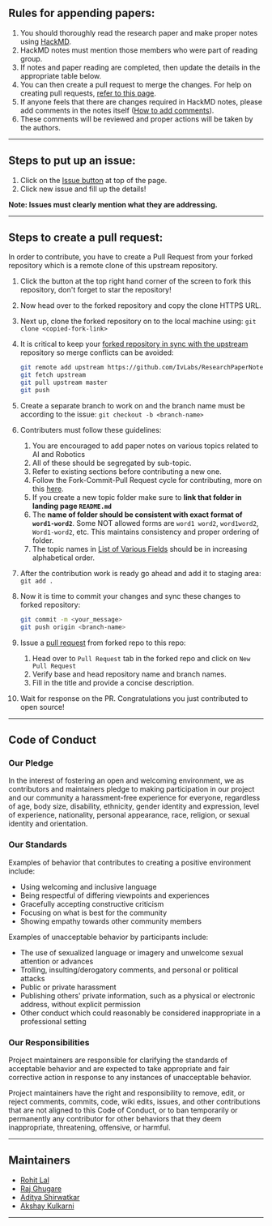 ## Rules for appending papers:

1. You should thoroughly read the research paper and make proper notes using [HackMD](https://hackmd.io/).
2. HackMD notes must mention those members who were part of reading group.
3. If notes and paper reading are completed, then update the details in the appropriate table below.
4. You can then create a pull request to merge the changes. For help on creating pull requests, [refer to this page](https://github.com/IvLabs/resources/tree/master/software).
5. If anyone feels that there are changes required in HackMD notes, please add comments in the notes itself ([How to add comments](https://hackmd.io/s/how-to-use-comments)).
6. These comments will be reviewed and proper actions will be taken by the authors.

____

## Steps to put up an issue:

1. Click on the [Issue button](https://github.com/IvLabs/ResearchPaperNotes/issues) at top of the page.
2. Click new issue and fill up the details!

**Note: Issues must clearly mention what they are addressing.**

____

## Steps to create a pull request:

In order to contribute, you have to create a Pull Request from your forked repository which is a remote clone of this upstream repository. 

1. Click the button at the top right hand corner of the screen to fork this repository, don't forget to star the repository!

2. Now head over to the forked repository and copy the clone HTTPS URL.

3. Next up, clone the forked repository on to the local machine using: `git clone <copied-fork-link>`

4. It is critical to keep your [forked repository in sync with the upstream](https://www.freecodecamp.org/news/how-to-sync-your-fork-with-the-original-git-repository/) repository so merge conflicts can be avoided: 

   ```sh
   git remote add upstream https://github.com/IvLabs/ResearchPaperNotes.git
   git fetch upstream
   git pull upstream master
   git push
   ```

5. Create a separate branch to work on and the branch name must be according to the issue: `git checkout -b <branch-name>`

6. Contributers must follow these guidelines:

   1. You are encouraged to add paper notes on various topics related to AI and Robotics
   2. All of these should be segregated by sub-topic.
   3. Refer to existing sections before contributing a new one.
   4. Follow the Fork-Commit-Pull Request cycle for contributing, more on this [here](http://github.com/ivlabs/resources/tree/master/software/github#open-source-contributions-with-git).
   5. If you create a new topic folder make sure to **link that folder in landing page `README.md`**
   6. The **name of folder should be consistent with exact format of `word1-word2`**. Some NOT allowed forms are `word1 word2`, `word1word2`, `Word1-word2`, etc. This maintains consistency and proper ordering of folder.
   7. The topic names in [List of Various Fields](https://github.com/comrade-om/ResearchPaperNotes/tree/contributing-guide#list-of-topics) should be in increasing alphabetical order.

7. After the contribution work is ready go ahead and add it to staging area: `git add .`

8. Now it is time to commit your changes and sync these changes to forked repository: 

   ```sh
   git commit -m <your_message>
   git push origin <branch-name>
   ```

9. Issue a [pull request](https://www.freecodecamp.org/news/how-to-make-your-first-pull-request-on-github/) from forked repo to this repo:

   1. Head over to `Pull Request` tab in the forked repo and click on `New Pull Request`
   2. Verify base and head repository name and branch names.
   3. Fill in the title and provide a concise description.

10. Wait for response on the PR. Congratulations you just contributed to open source!

____

## Code of Conduct

### Our Pledge

In the interest of fostering an open and welcoming environment, we as contributors and maintainers pledge to making participation in our project and our community a harassment-free experience for everyone, regardless of age, body size, disability, ethnicity, gender identity and expression, level of experience, nationality, personal appearance, race, religion, or sexual identity and orientation.

### Our Standards

Examples of behavior that contributes to creating a positive environment include:

- Using welcoming and inclusive language
- Being respectful of differing viewpoints and experiences
- Gracefully accepting constructive criticism
- Focusing on what is best for the community
- Showing empathy towards other community members

Examples of unacceptable behavior by participants include:

- The use of sexualized language or imagery and unwelcome sexual attention or advances
- Trolling, insulting/derogatory comments, and personal or political attacks
- Public or private harassment
- Publishing others' private information, such as a physical or electronic address, without explicit permission
- Other conduct which could reasonably be considered inappropriate in a professional setting

### Our Responsibilities

Project maintainers are responsible for clarifying the standards of acceptable behavior and are expected to take appropriate and fair corrective action in response to any instances of unacceptable behavior.

Project maintainers have the right and responsibility to remove, edit, or reject comments, commits, code, wiki edits, issues, and other contributions that are not aligned to this Code of Conduct, or to ban temporarily or permanently any contributor for other behaviors that they deem inappropriate, threatening, offensive, or harmful.

____

## Maintainers

- [Rohit Lal](http://take2rohit.github.io/)
- [Raj Ghugare](https://www.linkedin.com/in/raj-ghugare-917137169)
- [Aditya Shirwatkar](https://in.linkedin.com/in/aditya-shirwatkar-40a956188)
- [Akshay Kulkarni](https://github.com/akshaykvnit) 

____
